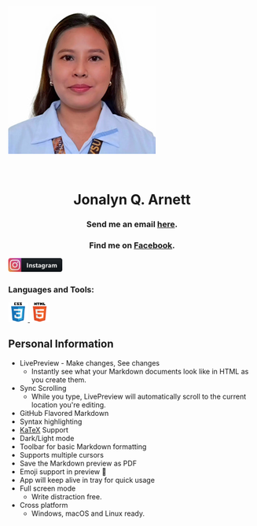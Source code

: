 <img src= "https://raw.githubusercontent.com/arnettjo211/arnettjo211/refs/heads/main/ID-PIC.png">
<h1 align="center">
  <br>
  Jonalyn Q. Arnett
  <br>
</h1>

<h3 align="center">Send me an email <a href="jtqa2112@gmail.com" target="_blank">here</a>.</h3>
<h3 align="center">Find me on <a href="https://www.facebook.com/share/1A63qoXj9i/" target="_blank">Facebook</a>.</h3>




<img src= "https://raw.githubusercontent.com/MikeCodesDotNET/ColoredBadges/master/svg/social/instagram.svg"
 width="110" hight="50">

<h3 align="left">Languages and Tools:</h3>
<p align="left"> <a href="https://www.w3schools.com/css/" 
target="_blank" rel="noreferrer"> 
<img src="https://raw.githubusercontent.com/devicons/devicon/master/icons/css3/css3-original-wordmark.svg" 
alt="css3" width="40" height="40"/> </a>
<a href="https://www.w3.org/html/" target="_blank" rel="noreferrer"> 
<img src="https://raw.githubusercontent.com/devicons/devicon/master/icons/html5/html5-original-wordmark.svg"
 alt="html5" width="40" height="40"/> </a> </p>





## Personal Information

* LivePreview - Make changes, See changes
  - Instantly see what your Markdown documents look like in HTML as you create them.
* Sync Scrolling
  - While you type, LivePreview will automatically scroll to the current location you're editing.
* GitHub Flavored Markdown  
* Syntax highlighting
* [KaTeX](https://khan.github.io/KaTeX/) Support
* Dark/Light mode
* Toolbar for basic Markdown formatting
* Supports multiple cursors
* Save the Markdown preview as PDF
* Emoji support in preview :tada:
* App will keep alive in tray for quick usage
* Full screen mode
  - Write distraction free.
* Cross platform
  - Windows, macOS and Linux ready.

